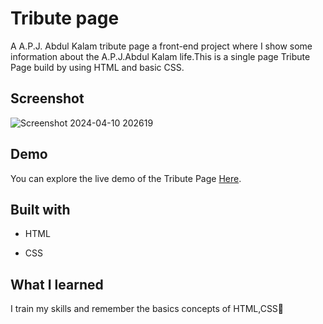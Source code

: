 
# Tribute page
A A.P.J. Abdul Kalam tribute page a front-end project where I show some information about the A.P.J.Abdul Kalam life.This is a single page Tribute Page build by using HTML and basic CSS.

## Screenshot
![Screenshot 2024-04-10 202619](https://github.com/Vandana915/Tribute-Page/assets/124566666/0b7ae648-c902-45cc-9b2a-0e45526be513)


## Demo
You can explore the live demo of the Tribute Page [Here]( https://vandana915.github.io/Tribute-Page/).


##  Built with
* HTML
+ CSS


## What I learned
I train my skills and remember the basics concepts of HTML,CSS🙂
